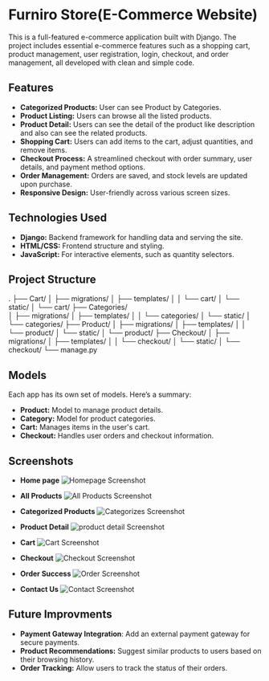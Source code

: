# Furniro Store(E-Commerce Website)

This is a full-featured e-commerce application built with Django. The project includes essential e-commerce features such as a shopping cart, product management, user registration, login, checkout, and order management, all developed with clean and simple code.


## Features

- **Categorized Products:** User can see Product by Categories.
- **Product Listing:**  Users can browse all the listed products.
- **Product Detail:**  Users can see the detail of the product like description and also can see the related products.
- **Shopping Cart:** Users can add items to the cart, adjust quantities, and remove items.
- **Checkout Process:** A streamlined checkout with order summary, user details, and payment method options.
- **Order Management:** Orders are saved, and stock levels are updated upon purchase.
- **Responsive Design:** User-friendly across various screen sizes.


## Technologies Used

- **Django:** Backend framework for handling data and serving the site.
- **HTML/CSS:** Frontend structure and styling.
- **JavaScript:** For interactive elements, such as quantity selectors.


## Project Structure

.
├── Cart/
│   ├── migrations/
│   ├── templates/
│   │   └── cart/
│   └── static/
│       └── cart/
├── Categories/  
│   ├── migrations/
│   ├── templates/
│   │   └── categories/
│   └── static/
│       └── categories/
├── Product/
│   ├── migrations/
│   ├── templates/
│   │   └── product/
│   └── static/
│       └── product/
├── Checkout/
│   ├── migrations/
│   ├── templates/
│   │   └── checkout/
│   └── static/
│       └── checkout/
└── manage.py


## Models

Each app has its own set of models. Here’s a summary:
- **Product:** Model to manage product details.
- **Category:** Model for product categories.
- **Cart:** Manages items in the user's cart.
- **Checkout:** Handles user orders and checkout information.


## Screenshots

- **Home page**
![Homepage Screenshot](screenshots/home-page.png)

- **All Products**
![All Products Screenshot](screenshots/all-products.png)

- **Categorized Products**
![Categorizes Screenshot](screenshots/categorized-products.png)

- **Product Detail**
![product detail Screenshot](screenshots/product-detail.png)

- **Cart**
![Cart Screenshot](screenshots/cart-detail.png)

- **Checkout**
![Checkout Screenshot](screenshots/checkout-page.png)

- **Order Success**
![Order Screenshot](screenshots/order-success.png)

- **Contact Us**
![Contact Screenshot](screenshots/contact-us.png)


## Future Improvments

- **Payment Gateway Integration**: Add an external payment gateway for secure payments.
- **Product Recommendations:** Suggest similar products to users based on their browsing history.
- **Order Tracking:** Allow users to track the status of their orders.